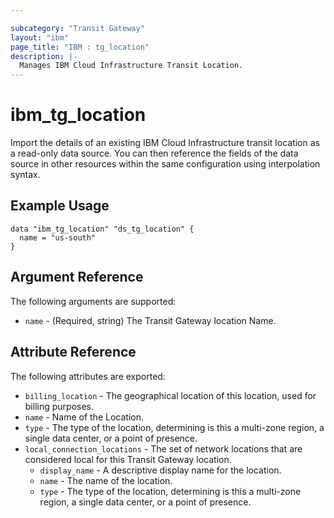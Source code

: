 ```yaml
---

subcategory: "Transit Gateway"
layout: "ibm"
page_title: "IBM : tg_location"
description: |-
  Manages IBM Cloud Infrastructure Transit Location.
---
```


# ibm\_tg_location

Import the details of an existing IBM Cloud Infrastructure transit location as a read-only data source. You can then reference the fields of the data source in other resources within the same configuration using interpolation syntax.


## Example Usage

```hcl
data "ibm_tg_location" "ds_tg_location" {
  name = "us-south"
}
```

## Argument Reference

The following arguments are supported:

* `name` - (Required, string) The Transit Gateway location Name.


## Attribute Reference

The following attributes are exported:

* `billing_location` - The geographical location of this location, used for billing purposes.
* `name` - Name of the Location.
* `type` - The type of the location, determining is this a multi-zone region, a single data center, or a point of presence.
* `local_connection_locations` - The set of network locations that are considered local for this Transit Gateway location.
   * `display_name` - A descriptive display name for the location.
   * `name` - The name of the location.
   * `type` - The type of the location, determining is this a multi-zone region, a single data center, or a point of presence.

